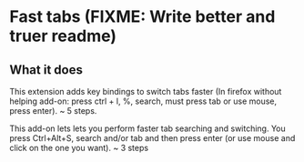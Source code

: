 # Fast tabs (FIXME: Write better and truer readme)

## What it does

This extension adds key bindings to switch tabs faster (In firefox without helping add-on: press ctrl + l, %, search, must press tab or use mouse, press enter). ~ 5 steps.

This add-on lets lets you perform faster tab searching and switching. You press Ctrl+Alt+S, search and/or tab and then press enter (or use mouse and click on the one you want). ~ 3 steps